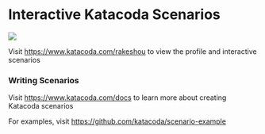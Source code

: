 # Interactive Katacoda Scenarios

[![](http://shields.katacoda.com/katacoda/rakeshou/count.svg)](https://www.katacoda.com/rakeshou "Get your profile on Katacoda.com")

Visit https://www.katacoda.com/rakeshou to view the profile and interactive scenarios

### Writing Scenarios
Visit https://www.katacoda.com/docs to learn more about creating Katacoda scenarios

For examples, visit https://github.com/katacoda/scenario-example
